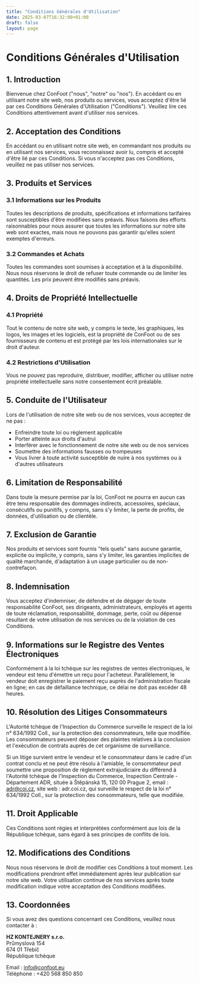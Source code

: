 ```yaml
---
title: "Conditions Générales d'Utilisation"
date: 2025-03-07T16:32:00+01:00
draft: false
layout: page
---
```


# Conditions Générales d'Utilisation

## 1. Introduction

Bienvenue chez ConFoot ("nous", "notre" ou "nos"). En accédant ou en utilisant notre site web, nos produits ou services, vous acceptez d'être lié par ces Conditions Générales d'Utilisation ("Conditions"). Veuillez lire ces Conditions attentivement avant d'utiliser nos services.

## 2. Acceptation des Conditions

En accédant ou en utilisant notre site web, en commandant nos produits ou en utilisant nos services, vous reconnaissez avoir lu, compris et accepté d'être lié par ces Conditions. Si vous n'acceptez pas ces Conditions, veuillez ne pas utiliser nos services.

## 3. Produits et Services

### 3.1 Informations sur les Produits
Toutes les descriptions de produits, spécifications et informations tarifaires sont susceptibles d'être modifiées sans préavis. Nous faisons des efforts raisonnables pour nous assurer que toutes les informations sur notre site web sont exactes, mais nous ne pouvons pas garantir qu'elles soient exemptes d'erreurs.

### 3.2 Commandes et Achats
Toutes les commandes sont soumises à acceptation et à la disponibilité. Nous nous réservons le droit de refuser toute commande ou de limiter les quantités. Les prix peuvent être modifiés sans préavis.

## 4. Droits de Propriété Intellectuelle

### 4.1 Propriété
Tout le contenu de notre site web, y compris le texte, les graphiques, les logos, les images et les logiciels, est la propriété de ConFoot ou de ses fournisseurs de contenu et est protégé par les lois internationales sur le droit d'auteur.

### 4.2 Restrictions d'Utilisation
Vous ne pouvez pas reproduire, distribuer, modifier, afficher ou utiliser notre propriété intellectuelle sans notre consentement écrit préalable.

## 5. Conduite de l'Utilisateur

Lors de l'utilisation de notre site web ou de nos services, vous acceptez de ne pas :
- Enfreindre toute loi ou règlement applicable
- Porter atteinte aux droits d'autrui
- Interférer avec le fonctionnement de notre site web ou de nos services
- Soumettre des informations fausses ou trompeuses
- Vous livrer à toute activité susceptible de nuire à nos systèmes ou à d'autres utilisateurs

## 6. Limitation de Responsabilité

Dans toute la mesure permise par la loi, ConFoot ne pourra en aucun cas être tenu responsable des dommages indirects, accessoires, spéciaux, consécutifs ou punitifs, y compris, sans s'y limiter, la perte de profits, de données, d'utilisation ou de clientèle.

## 7. Exclusion de Garantie

Nos produits et services sont fournis "tels quels" sans aucune garantie, explicite ou implicite, y compris, sans s'y limiter, les garanties implicites de qualité marchande, d'adaptation à un usage particulier ou de non-contrefaçon.

## 8. Indemnisation

Vous acceptez d'indemniser, de défendre et de dégager de toute responsabilité ConFoot, ses dirigeants, administrateurs, employés et agents de toute réclamation, responsabilité, dommage, perte, coût ou dépense résultant de votre utilisation de nos services ou de la violation de ces Conditions.

## 9. Informations sur le Registre des Ventes Électroniques

Conformément à la loi tchèque sur les registres de ventes électroniques, le vendeur est tenu d'émettre un reçu pour l'acheteur. Parallèlement, le vendeur doit enregistrer le paiement reçu auprès de l'administration fiscale en ligne; en cas de défaillance technique, ce délai ne doit pas excéder 48 heures.

## 10. Résolution des Litiges Consommateurs

L'Autorité tchèque de l'Inspection du Commerce surveille le respect de la loi n° 634/1992 Coll., sur la protection des consommateurs, telle que modifiée. Les consommateurs peuvent déposer des plaintes relatives à la conclusion et l'exécution de contrats auprès de cet organisme de surveillance.

Si un litige survient entre le vendeur et le consommateur dans le cadre d'un contrat conclu et ne peut être résolu à l'amiable, le consommateur peut soumettre une proposition de règlement extrajudiciaire du différend à l'Autorité tchèque de l'Inspection du Commerce, Inspection Centrale - Département ADR, située à Štěpánská 15, 120 00 Prague 2, email : adr@coi.cz, site web : adr.coi.cz, qui surveille le respect de la loi n° 634/1992 Coll., sur la protection des consommateurs, telle que modifiée.

## 11. Droit Applicable

Ces Conditions sont régies et interprétées conformément aux lois de la République tchèque, sans égard à ses principes de conflits de lois.

## 12. Modifications des Conditions

Nous nous réservons le droit de modifier ces Conditions à tout moment. Les modifications prendront effet immédiatement après leur publication sur notre site web. Votre utilisation continue de nos services après toute modification indique votre acceptation des Conditions modifiées.

## 13. Coordonnées

Si vous avez des questions concernant ces Conditions, veuillez nous contacter à :

**HZ KONTEJNERY s.r.o.**  
Průmyslová 154  
674 01 Třebíč  
République tchèque

Email : info@confoot.eu  
Téléphone : +420 568 850 850